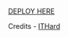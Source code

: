 
[DEPLOY HERE](https://dashboard.heroku.com/new?button-url=https%3A%2F%2Fgithub.com%2F&template=https%3A%2F%2Fgithub.com%2FWHITEPRIME%2FPRIMEGROUP)

Credits - [ITHard](https://t.me/ithard)
